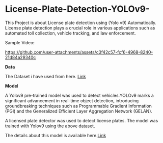 # License-Plate-Detection-YOLOv9-
This Project is about License plate detection using (Yolo v9) Automatically. License plate detection plays a crucial role in various applications such as automated toll collection, vehicle tracking, and law enforcement.

Sample Video:

https://github.com/user-attachments/assets/c3f42c57-fcf6-4968-8240-21d84a29340c

**Data**

The Dataset i have used from here.
[Link](https://universe.roboflow.com/search?q=model%3Ayolov9+license+plate+detection)

**Model**

A Yolov9 pre-trained model was used to detect vehicles.YOLOv9 marks a significant advancement in real-time object detection, introducing groundbreaking techniques such as Programmable Gradient Information (PGI) and the Generalized Efficient Layer Aggregation Network (GELAN).

A licensed plate detector was used to detect license plates. The model was trained with Yolov9 using the above dataset.

The details about this model is available here.[Link](https://docs.ultralytics.com/models/yolov9/)
